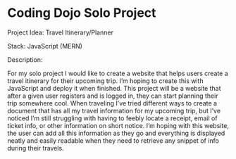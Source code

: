 # Coding Dojo Solo Project

Project Idea: Travel Itinerary/Planner

Stack: JavaScript (MERN)

Description:

For my solo project I would like to create a website that helps users create a travel itinerary for their upcoming trip. I’m hoping to create this with JavaScript and deploy it when finished. This project will be a website that after a given user registers and is logged in, they can start planning their trip somewhere cool. When traveling I’ve tried different ways to create a document that has all my travel information for my upcoming trip, but I’ve noticed I’m still struggling with having to feebly locate a receipt, email of ticket info, or other information on short notice. I’m hoping with this website, the user can add all this information as they go and everything is displayed neatly and easily readable when they need to retrieve any snippet of info during their travels.   
